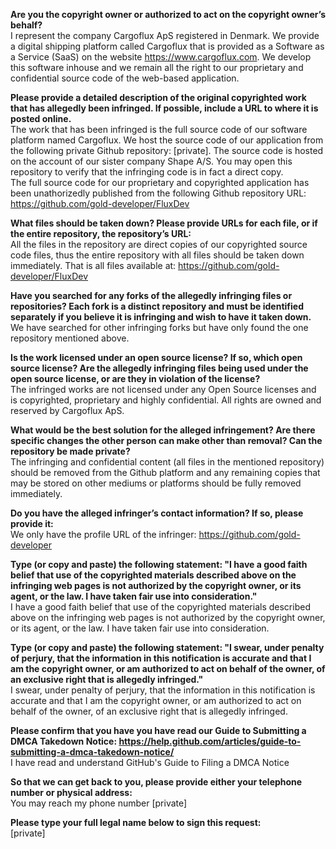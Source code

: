 **Are you the copyright owner or authorized to act on the copyright owner’s behalf?**   
I represent the company Cargoflux ApS registered in Denmark. We provide a digital shipping platform called Cargoflux that is provided as a Software as a Service (SaaS) on the website https://www.cargoflux.com. We develop this software inhouse and we remain all the right to our proprietary and confidential source code of the web-based application.  
  
**Please provide a detailed description of the original copyrighted work that has allegedly been infringed. If possible, include a URL to where it is posted online.**   
The work that has been infringed is the full source code of our software platform named Cargoflux. We host the source code of our application from the following private Github repository: [private]. The source code is hosted on the account of our sister company Shape A/S. You may open this repository to verify that the infringing code is in fact a direct copy.   
The full source code for our proprietary and copyrighted application has been unathorizedly published from the following Github repository URL: https://github.com/gold-developer/FluxDev  
  
**What files should be taken down? Please provide URLs for each file, or if the entire repository, the repository’s URL:**   
All the files in the repository are direct copies of our copyrighted source code files, thus the entire repository with all files should be taken down immediately. That is all files available at: https://github.com/gold-developer/FluxDev  
  
**Have you searched for any forks of the allegedly infringing files or repositories? Each fork is a distinct repository and must be identified separately if you believe it is infringing and wish to have it taken down.**   
We have searched for other infringing forks but have only found the one repository mentioned above.  
  
**Is the work licensed under an open source license? If so, which open source license? Are the allegedly infringing files being used under the open source license, or are they in violation of the license?**   
The infringed works are not licensed under any Open Source licenses and is copyrighted, proprietary and highly confidential. All rights are owned and reserved by Cargoflux ApS.  
  
**What would be the best solution for the alleged infringement? Are there specific changes the other person can make other than removal? Can the repository be made private?**   
The infringing and confidential content (all files in the mentioned repository) should be removed from the Github platform and any remaining copies that may be stored on other mediums or platforms should be fully removed immediately.  
  
**Do you have the alleged infringer’s contact information? If so, please provide it:**   
We only have the profile URL of the infringer: https://github.com/gold-developer  
  
**Type (or copy and paste) the following statement: "I have a good faith belief that use of the copyrighted materials described above on the infringing web pages is not authorized by the copyright owner, or its agent, or the law. I have taken fair use into consideration."**   
I have a good faith belief that use of the copyrighted materials described above on the infringing web pages is not authorized by the copyright owner, or its agent, or the law. I have taken fair use into consideration.  
  
**Type (or copy and paste) the following statement: "I swear, under penalty of perjury, that the information in this notification is accurate and that I am the copyright owner, or am authorized to act on behalf of the owner, of an exclusive right that is allegedly infringed."**   
I swear, under penalty of perjury, that the information in this notification is accurate and that I am the copyright owner, or am authorized to act on behalf of the owner, of an exclusive right that is allegedly infringed.  
  
**Please confirm that you have you have read our Guide to Submitting a DMCA Takedown Notice: https://help.github.com/articles/guide-to-submitting-a-dmca-takedown-notice/**   
I have read and understand GitHub's Guide to Filing a DMCA Notice  
  
**So that we can get back to you, please provide either your telephone number or physical address:**   
You may reach my phone number [private]  
  
**Please type your full legal name below to sign this request:**   
[private]  

